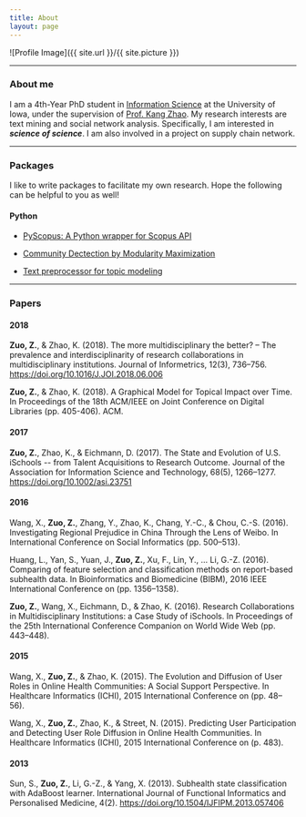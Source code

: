 ```yaml
---
title: About
layout: page
---
```

![Profile Image]({{ site.url }}/{{ site.picture }})

---
### About me 
I am a 4th-Year PhD student in [Information Science](https://informatics.uiowa.edu/) at the University of Iowa, under the supervision of [Prof. Kang Zhao](https://www.biz.uiowa.edu/faculty/kangzhao/). My research interests are text mining and social network analysis. Specifically, I am interested in ___science of science___. I am also involved in a project on supply chain network.

---
### Packages 
I like to write packages to facilitate my own research. Hope the following can be helpful to you as well!

#### Python

- [PyScopus: A Python wrapper for Scopus API](http://zhiyzuo.github.io/python-scopus/)

- [Community Dectection by Modularity Maximization](https://zhiyzuo.github.io/python-modularity-maximization/)

- [Text preprocessor for topic modeling](https://github.com/zhiyzuo/python-topic-model-preprocessor/blob/master/quick-start.ipynb)

---
### Papers

#### 2018
__Zuo, Z.__, & Zhao, K. (2018). The more multidisciplinary the better? – The prevalence and interdisciplinarity of research collaborations in multidisciplinary institutions. Journal of Informetrics, 12(3), 736–756. https://doi.org/10.1016/J.JOI.2018.06.006

__Zuo, Z.__, & Zhao, K. (2018). A Graphical Model for Topical Impact over Time. In Proceedings of the 18th ACM/IEEE on Joint Conference on Digital Libraries (pp. 405-406). ACM.

#### 2017
__Zuo, Z.__, Zhao, K., & Eichmann, D. (2017). The State and Evolution of U.S. iSchools -- from Talent Acquisitions to Research Outcome. Journal of the Association for Information Science and Technology, 68(5), 1266–1277. https://doi.org/10.1002/asi.23751


#### 2016
Wang, X., __Zuo, Z.__, Zhang, Y., Zhao, K., Chang, Y.-C., & Chou, C.-S. (2016). Investigating Regional Prejudice in China Through the Lens of Weibo. In International Conference on Social Informatics (pp. 500–513).

Huang, L., Yan, S., Yuan, J., __Zuo, Z.__, Xu, F., Lin, Y., … Li, G.-Z. (2016). Comparing of feature selection and classification methods on report-based subhealth data. In Bioinformatics and Biomedicine (BIBM), 2016 IEEE International Conference on (pp. 1356–1358).

__Zuo, Z.__, Wang, X., Eichmann, D., & Zhao, K. (2016). Research Collaborations in Multidisciplinary Institutions: a Case Study of iSchools. In Proceedings of the 25th International Conference Companion on World Wide Web (pp. 443–448).

#### 2015
Wang, X., __Zuo, Z.__, & Zhao, K. (2015). The Evolution and Diffusion of User Roles in Online Health Communities: A Social Support Perspective. In Healthcare Informatics (ICHI), 2015 International Conference on (pp. 48–56).

Wang, X., __Zuo, Z.__, Zhao, K., & Street, N. (2015). Predicting User Participation and Detecting User Role Diffusion in Online Health Communities. In Healthcare Informatics (ICHI), 2015 International Conference on (p. 483).

#### 2013
Sun, S., __Zuo, Z.__, Li, G.-Z., & Yang, X. (2013). Subhealth state classification with AdaBoost learner. International Journal of Functional Informatics and Personalised Medicine, 4(2). https://doi.org/10.1504/IJFIPM.2013.057406

